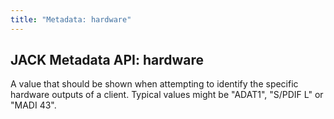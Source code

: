 ```yaml
---
title: "Metadata: hardware"
---
```


## JACK Metadata API: hardware

A value that should be shown when attempting to identify
the specific hardware outputs of a client.
Typical values might be "ADAT1", "S/PDIF L" or "MADI 43".

